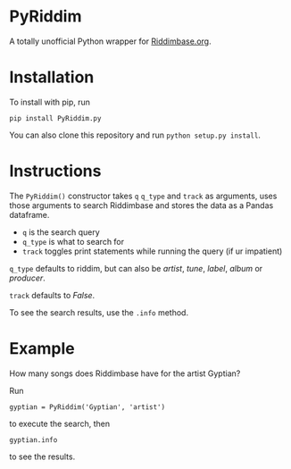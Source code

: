 # PyRiddim
A totally unofficial Python wrapper for [Riddimbase.org](http://www.riddimbase.org/riddimbase.php).

# Installation
To install with pip, run

`pip install PyRiddim.py`

You can also clone this repository and run `python setup.py install`.

# Instructions
The `PyRiddim()` constructor takes `q` `q_type` and `track` as arguments, uses those arguments to search Riddimbase and stores the data as a Pandas dataframe.

- `q` is the search query
- `q_type` is what to search for
- `track` toggles print statements while running the query (if ur impatient)

`q_type` defaults to riddim, but can also be *artist*, *tune*, *label*, *album* or *producer*.

`track` defaults to *False*.

To see the search results, use the `.info` method.

# Example
How many songs does Riddimbase have for the artist Gyptian?

Run

`gyptian = PyRiddim('Gyptian', 'artist')`

to execute the search, then

`gyptian.info`

to see the results.
